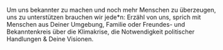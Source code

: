 Um uns bekannter zu machen und noch mehr Menschen zu überzeugen, uns zu unterstützen brauchen wir jede*n: Erzähl von uns, sprich mit Menschen aus Deiner Umgebung, Familie oder Freundes- und Bekanntenkreis über die Klimakrise, die Notwendigkeit politischer Handlungen & Deine Visionen.
